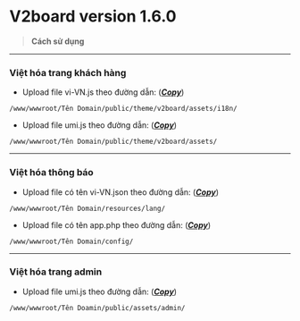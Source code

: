 # V2board version 1.6.0
> **Cách sử dụng**
---------------------------------------------------------------------------------  
###  Việt hóa trang khách hàng
 
- Upload file vi-VN.js theo đường dẫn:  ([***Copy***](https://raw.githubusercontent.com/DauDau432/V2board/main/vi-VN.js))

`/www/wwwroot/Tên Domain/public/theme/v2board/assets/i18n/`

- Upload file umi.js theo đường dẫn:  ([***Copy***](https://github.com/DauDau432/V2board/raw/main/client/umi.js))

`/www/wwwroot/Tên Domain/public/theme/v2board/assets/`

---------------------------------------------------------------------------------  
###  Việt hóa thông báo

- Upload file có tên vi-VN.json theo đường dẫn:  ([***Copy***](https://raw.githubusercontent.com/DauDau432/V2board/main/vi-VN.json))

`/www/wwwroot/Tên Domain/resources/lang/`

- Upload file có tên app.php theo đường dẫn:  ([***Copy***](https://raw.githubusercontent.com/DauDau432/V2board/main/app.php))

`/www/wwwroot/Tên Domain/config/`

---------------------------------------------------------------------------------  
### Việt hóa trang admin

- Upload file umi.js theo đường dẫn:  ([***Copy***](https://github.com/DauDau432/V2board/raw/main/admin/umi.js))

`/www/wwwroot/Tên Doamin/public/assets/admin/`
